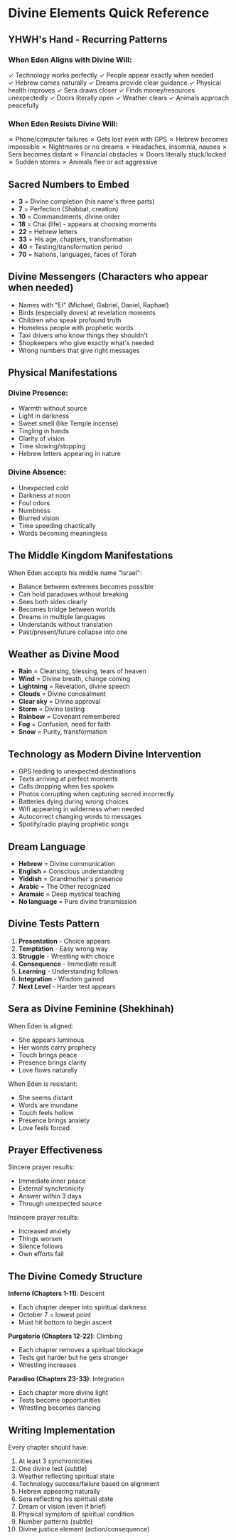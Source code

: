 # Divine Elements Quick Reference

## YHWH's Hand - Recurring Patterns

### When Eden Aligns with Divine Will:
✓ Technology works perfectly
✓ People appear exactly when needed  
✓ Hebrew comes naturally
✓ Dreams provide clear guidance
✓ Physical health improves
✓ Sera draws closer
✓ Finds money/resources unexpectedly
✓ Doors literally open
✓ Weather clears
✓ Animals approach peacefully

### When Eden Resists Divine Will:
✗ Phone/computer failures
✗ Gets lost even with GPS
✗ Hebrew becomes impossible
✗ Nightmares or no dreams
✗ Headaches, insomnia, nausea
✗ Sera becomes distant
✗ Financial obstacles
✗ Doors literally stuck/locked
✗ Sudden storms
✗ Animals flee or act aggressive

## Sacred Numbers to Embed

- **3** = Divine completion (his name's three parts)
- **7** = Perfection (Shabbat, creation)
- **10** = Commandments, divine order
- **18** = Chai (life) - appears at choosing moments
- **22** = Hebrew letters
- **33** = His age, chapters, transformation
- **40** = Testing/transformation period
- **70** = Nations, languages, faces of Torah

## Divine Messengers (Characters who appear when needed)

- Names with "El" (Michael, Gabriel, Daniel, Raphael)
- Birds (especially doves) at revelation moments
- Children who speak profound truth
- Homeless people with prophetic words
- Taxi drivers who know things they shouldn't
- Shopkeepers who give exactly what's needed
- Wrong numbers that give right messages

## Physical Manifestations

### Divine Presence:
- Warmth without source
- Light in darkness
- Sweet smell (like Temple incense)
- Tingling in hands
- Clarity of vision
- Time slowing/stopping
- Hebrew letters appearing in nature

### Divine Absence:
- Unexpected cold
- Darkness at noon
- Foul odors
- Numbness
- Blurred vision
- Time speeding chaotically
- Words becoming meaningless

## The Middle Kingdom Manifestations

When Eden accepts his middle name "Israel":
- Balance between extremes becomes possible
- Can hold paradoxes without breaking
- Sees both sides clearly
- Becomes bridge between worlds
- Dreams in multiple languages
- Understands without translation
- Past/present/future collapse into one

## Weather as Divine Mood

- **Rain** = Cleansing, blessing, tears of heaven
- **Wind** = Divine breath, change coming
- **Lightning** = Revelation, divine speech
- **Clouds** = Divine concealment
- **Clear sky** = Divine approval
- **Storm** = Divine testing
- **Rainbow** = Covenant remembered
- **Fog** = Confusion, need for faith
- **Snow** = Purity, transformation

## Technology as Modern Divine Intervention

- GPS leading to unexpected destinations
- Texts arriving at perfect moments
- Calls dropping when lies spoken
- Photos corrupting when capturing sacred incorrectly
- Batteries dying during wrong choices
- Wifi appearing in wilderness when needed
- Autocorrect changing words to messages
- Spotify/radio playing prophetic songs

## Dream Language

- **Hebrew** = Divine communication
- **English** = Conscious understanding
- **Yiddish** = Grandmother's presence
- **Arabic** = The Other recognized
- **Aramaic** = Deep mystical teaching
- **No language** = Pure divine transmission

## Divine Tests Pattern

1. **Presentation** - Choice appears
2. **Temptation** - Easy wrong way
3. **Struggle** - Wrestling with choice
4. **Consequence** - Immediate result
5. **Learning** - Understanding follows
6. **Integration** - Wisdom gained
7. **Next Level** - Harder test appears

## Sera as Divine Feminine (Shekhinah)

When Eden is aligned:
- She appears luminous
- Her words carry prophecy
- Touch brings peace
- Presence brings clarity
- Love flows naturally

When Eden is resistant:
- She seems distant
- Words are mundane
- Touch feels hollow
- Presence brings anxiety
- Love feels forced

## Prayer Effectiveness

Sincere prayer results:
- Immediate inner peace
- External synchronicity
- Answer within 3 days
- Through unexpected source

Insincere prayer results:
- Increased anxiety
- Things worsen
- Silence follows
- Own efforts fail

## The Divine Comedy Structure

**Inferno (Chapters 1-11)**: Descent
- Each chapter deeper into spiritual darkness
- October 7 = lowest point
- Must hit bottom to begin ascent

**Purgatorio (Chapters 12-22)**: Climbing
- Each chapter removes a spiritual blockage
- Tests get harder but he gets stronger
- Wrestling increases

**Paradiso (Chapters 23-33)**: Integration
- Each chapter more divine light
- Tests become opportunities
- Wrestling becomes dancing

## Writing Implementation

Every chapter should have:
1. At least 3 synchronicities
2. One divine test (subtle)
3. Weather reflecting spiritual state
4. Technology success/failure based on alignment
5. Hebrew appearing naturally
6. Sera reflecting his spiritual state
7. Dream or vision (even if brief)
8. Physical symptom of spiritual condition
9. Number patterns (subtle)
10. Divine justice element (action/consequence)